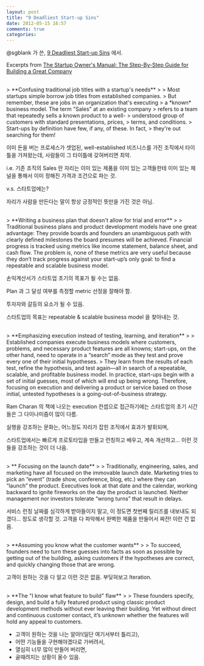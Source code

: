 ```yaml
---
layout: post
title: "9 Deadliest Start-up Sins"
date: 2012-05-15 16:57
comments: true
categories: 
---
```


@sgblank 가 쓴, [9 Deadliest Start-up Sins](http://steveblank.com/2012/05/14/9-deadliest-start-up-sins/) 에서.

Excerpts from [The Startup Owner's Manual: The Step-By-Step Guide for Building a Great Company](http://www.amazon.com/gp/product/0984999302/ref=as_li_tf_tl?ie=UTF8&tag=wwwsteveblank-20&linkCode=as2&camp=1789&creative=9325&creativeASIN=0984999302)

<br />
> **Confusing traditional job titles with a startup's needs**
>
> Most startups simple borrow job titles from established companies.
> But remember, these are jobs in an organization that's executing 
> a *known* business model. The term "Sales" at an existing company
> refers to a team that repeatedly sells a known product to a well-
> understood group of customers with standard presentations, prices,
> terms, and conditions.
> Start-ups by definition have few, if any, of these. In fact,
> they're out searching for them!

이미 돈을 버는 프로세스가 셋업된, well-established 비즈니스를 가진 조직에서 
타이틀을 가져왔는데, 사람들이 그 타이틀에 갖혀버리면 최악.

i.e. 기존 조직의 Sales 란 자리는 이미 있는 제품을 이미 있는 고객들한테
이미 있는 채널을 통해서 이미 정해진 가격과 조건으로 파는 것.

v.s. 스타트업에는?

자리가 사람을 만든다는 말이 항상 긍정적인 뜻만을 가진 것은 아님.

<br />
> **Writing a business plan that doesn't allow for trial and error**
>
> Traditional business plans and product development models have one great advantage: They provide boards and founders an unambiguous path with clearly defined milestones the board presumes will be achieved. Financial progress is tracked using metrics like income statement, balance sheet, and cash flow. The problem is, none of these metrics are very useful because they don’t track progress against your start-up’s only goal: to find a repeatable and scalable business model.  

손익계산서가 스타트업 초기의 목표가 될 수는 없음.

Plan 과 그 달성 여부를 측정할 metric 선정을 잘해야 함. 

투자자와 갈등의 요소가 될 수 있음.

스타트업의 목표는 repeatable & scalable business model 을 찾아내는 것.

<br />
> **Emphasizing execution instead of testing, learning, and iteration**
>
> Established companies execute business models where customers, problems, and necessary product features are all knowns; start-ups, on the other hand, need to operate in a “search” mode as they test and prove every one of their initial hypotheses.
> They learn from the results of each test, refine the hypothesis, and test again—all in search of a repeatable, scalable, and profitable business model. In practice, start-ups begin with a set of initial guesses, most of which will end up being wrong. Therefore, focusing on execution and delivering a product or service based on those initial, untested hypotheses is a going-out-of-business strategy.

Ram Charan 의 책에 나오는 execution 컨셉으로 접근하기에는 스타트업의 초기 시간들은 그 다이나미즘이 많이 다름.

실행을 강조하는 문화는, 어느정도 자리가 잡힌 조직에서 효과가 발휘되며,

스타트업에서는 빠르게 프로토타입을 만들고 런칭하고 배우고, 계속 개선하고... 이런 것들을 강조하는 것이 더 나음.

<br />
> ** Focusing on the launch date**
>
> Traditionally, engineering, sales, and marketing have all focused on the immovable launch date. Marketing tries to pick an “event” (trade show, conference, blog, etc.) where they can “launch” the product. Executives look at that date and the calendar, working backward to ignite fireworks on the day the product is launched. Neither management nor investors tolerate “wrong turns” that result in delays.

서비스 런칭 날짜를 심각하게 받아들이지 말고, 이 정도면 첫번째 릴리즈를 내보내도 되겠다... 정도로 생각할 것. 고객을 다 파악해서 완벽한 제품을 만들어서 짜잔! 이런 건 없음.

<br />
> **Assuming you know what the customer wants**
>
> To succeed, founders need to turn these guesses into facts as soon as possible by getting out of the building, asking customers if the hypotheses are correct, and quickly changing those that are wrong.

고객이 원하는 것을 다 알고 이런 것은 없음. 부딪혀보고 Iteration.

<br />
> **The "I know what feature to build" flaw**
>
> These founders specify, design, and build a fully featured product using classic product development methods without ever leaving their building. Yet without direct and continuous customer contact, it’s unknown whether the features will hold any appeal to customers.

- 고객이 원하는 것을 나는 알아!(일단 여기서부터 틀리고),
- 어떤 기능들을 구현해야겠다로 가버려서,
- 열심히 너무 많이 만들어 버리면,
- 골때려지는 상황이 올수 있음.
